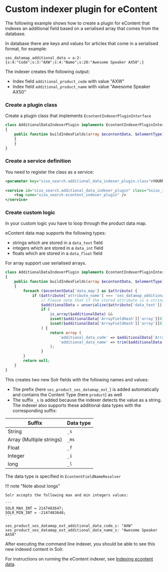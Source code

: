 # Custom indexer plugin for eContent

The following example shows how to create a plugin for eContent that indexes an additional field
based on a serialised array that comes from the database.

In database there are keys and values for articles that come in a serialised format, for example:

``` 
ses_datamap_additional_data = a:2:{s:4:"Code";s:3:"AXW";s:4:"Name";s:20:"Awesome Speaker AX50";}
```

The indexer creates the following output:

- Index field `additional_product_code` with value "AXW"
- Index field `additional_product_name` with value "Awesome Speaker AX50"

### Create a plugin class

Create a plugin class that implements `EcontentIndexerPluginInterface`

``` php
class AdditionalDataIndexerPlugin implements EcontentIndexerPluginInterface
{
    public function buildIndexFields(array $econtentData, $elementType)
    {
    }
}
```

### Create a service definition

You need to register the class as a service:

``` xml
<parameter key="siso_search.additional_data_indexer_plugin.class">YOURNAMESPACE\AdditionalDataIndexerPlugin</parameter>
  
<service id="siso_search.additional_data_indexer_plugin" class="%siso_indexer.additional_data_indexer_plugin.class%">
    <tag name="siso_search.econtent_indexer_plugin" />
</service>
```

### Create custom logic

In your custom logic you have to loop through the product data map.

eContent data map supports the following types:

- strings which are stored in a `data_text` field
- integers which are stored in a `data_int` field
- floats which are stored in a `data_float` field

For array support use serialised arrays.

``` php
class AdditionalDataIndexerPlugin implements EcontentIndexerPluginInterface
{
    public function buildIndexFields(array $econtentData, $elementType)
    {
        foreach ($econtentData['data_map'] as $attribute) {
            if ($attribute['attribute_name'] === 'ses_datamap_additional_data ') {
                // Please note that if the stored attribute is a string the value will be in a field name data_text
                $additionalData = unserialize($attribute['data_text']);
                if (
                    is_array($additionalData) &&
                    isset($additionalData['ArrayFieldHash']['array'][0]['code']) &&
                    isset($additionalData['ArrayFieldHash']['array'][0]['name'])
                ) {
                    return array (
                        'additional_data_code' => $additionalData['ArrayFieldHash']['array'][0]['code'],
                        'additional_data_name' => trim($additionalData['ArrayFieldHash']['array'][0]['name'])
                    );
                }
        }
        return null;
    }
}
``` 

This creates two new Solr fields with the following names and values:

- The prefix (here `ses_product_ses_datamap_ext_`) is added automatically and contains the Content Type (here `product`) as well
- The suffix `_s` is added because the indexer detects the value as a string.
The indexer also supports these additional data types with the corresponding suffix:

|Suffix|Data type|
|---|---|
|String|`_s`|
|Array (Multiple strings)|`_ms`|
|Float|`_f`|
|Integer|`_i`|
|long|`_l`|

The data type is specified in `EcontentFieldNameResolver`

!!! note "Note about longs"

    Solr accepts the following max and min integers values:

    ```
    SOLR_MAX_INT = 2147483647;
    SOLR_MIN_INT = -2147483648;
    ```

```
ses_product_ses_datamap_ext_additional_data_code_s: "AXW"
ses_product_ses_datamap_ext_additional_data_name_s: "Awesome Speaker AX50"
```

After executing the command line indexer, you should be able to see this new indexed content in Solr.

For instructions on running the eContent indexer, see [Indexing econtent data](../../econtent_features/indexing_econtent_data/indexing_econtent_data.md).

